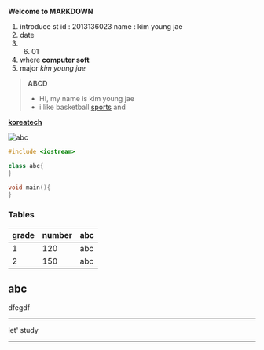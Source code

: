 **Welcome to MARKDOWN**
1. introduce
st id : 2013136023 
name : kim young jae 
2. date
2016. 06. 01
3. where
**computer soft**
4. major
*kim young jae* 
> **ABCD**
> - HI, my name is kim young jae
> - i like basketball [sports][1] and

**[koreatech](http://imagesearch.naver.com/search.naver?sm=ext&viewloc=1&where=idetail&rev=31&query=%ED%95%9C%EA%B8%B0%EB%8C%80&section=image&res_fr=0&res_to=0&ie=utf8&face=0&color=0&ccl=0&aq=0&spq=0&nx_search_query=%ED%95%9C%EA%B8%B0%EB%8C%80&nx_and_query=&nx_sub_query=&nx_search_hlquery=&nx_search_fasquery=&datetype=0&startdate=0&enddate=0&start=1&img_id=blog37591556%7C98%7C80197601819_1)** 

[1]: http://sports.news.naver.com/main/index.nhn

![abc](http://imgnews.naver.net/image/014/2015/09/23/201509231451593411_l_99_20150923145405.jpg?type=w540)


```C++
#include <iostream>

class abc{ 
}

void main(){
}
```
### Tables
grade    | number  | abc
-------- | --------| ------
1        | 120     |  abc
2        | 150     |  abc


abc
-------
dfegdf
*******
let' study
______

